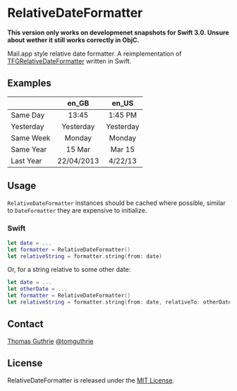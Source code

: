 # RelativeDateFormatter

__This version only works on developmenet snapshots for Swift 3.0. Unsure about
wether it still works correctly in ObjC.__

Mail.app style relative date formatter. A reimplementation of
[TFGRelativeDateFormatter](https://github.com/tomguthrie/TFGRelativeDateFormatter)
written in Swift.

## Examples

|           | en_GB      | en_US     |
|-----------|:----------:|:---------:|
| Same Day  | 13:45      | 1:45 PM   |
| Yesterday | Yesterday  | Yesterday |
| Same Week | Monday     | Monday    |
| Same Year | 15 Mar     | Mar 15    |
| Last Year | 22/04/2013 | 4/22/13   |

## Usage

`RelativeDateFormatter` instances should be cached where possible, similar to
`DateFormatter` they are expensive to initialize.

### Swift

```swift
let date = ...
let formatter = RelativeDateFormatter()
let relativeString = formatter.string(from: date)
```

Or, for a string relative to some other date:

```swift
let date = ...
let otherDate = ...
let formatter = RelativeDateFormatter()
let relativeString = formatter.string(from: date, relativeTo: otherDate)
```

## Contact

[Thomas Guthrie](https://github.com/tomguthrie)
[@tomguthrie](https://twitter.com/tomguthrie)

## License

RelativeDateFormatter is released under the [MIT License](LICENSE).
